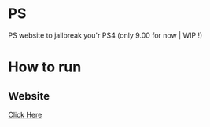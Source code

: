 # PS
PS website to jailbreak you'r PS4 (only 9.00 for now | WIP !)

# How to run

## Website
[Click Here](https://husseiinr.github.io/9)


